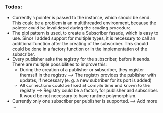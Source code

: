 ### Todos:
* Currently a pointer is passed to the instance, which should be send. This could be a problem in an multithreaded environment, because the pointer could be invalidated during the sending procedure.
* The pipl pattern is used, to create a Subscriber fasade, which is easy to use. Since I added support for multiple types, it is necessary to call an additional function after the creating of the subscriber. This should could be done in a factory function or in the implementation of the subscriber.
* Every publisher asks the registry for the subscriber, before it sends. There are multiple possibilities to improve this: 
  - During the creation of a publisher or subscriber, they register themself in the registry --> The registry provides the publisher with updates, if necessary (e. g. a new subsriber for its port is added)
  - All connections could be fixed at compile time and known to the registry --> Registry could be a factory for publisher and subscriber. It would be not necessary to have runtime polymorphism. 
* Currently only one subscriber per publisher is supported. --> Add more ...
